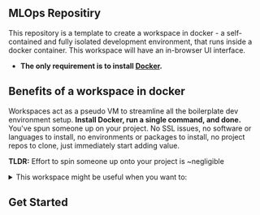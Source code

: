 ## MLOps Repositiry

This repository is a template to create a workspace in docker - a self-contained and fully isolated development environment,
that runs inside a docker container. This workspace will have an in-browser UI interface.
- **The only requirement is to install [Docker](https://www.google.com/search?client=safari&rls=en&q=docker&ie=UTF-8&oe=UTF-8).**

## Benefits of a workspace in docker

Workspaces act as a pseudo VM to streamline all the boilerplate dev environment setup. **Install Docker, run a single command, and done.** You've spun someone up on your project. No SSL issues, no software or languages to install, no environments or packages to install, no project repos to clone, just immediately start adding value.

**TLDR:** Effort to spin someone up onto your project is ~negligible

<details>
  <summary>This workspace might be useful when you want to:</summary>
  
  - Avoid the tedious process of setting dev environment on your laptop
  - Work conveniently with multiple projects on the same machine
  - Be able to move all your work to another machine
  - **Simple way to start coding**
  - Run dev environment in cloud and work from any device, being independent of cloud provider
  - Back-up entire workspaces with important work, save versions of the workspaces before changes
  - Collaborate with colleagues by sharing the entire workspace or run it in the cloud
  - Move from dev to POC in minutes
  - Make experiments (try new packages, versions, frameworks) without risking affecting existing environment
  - With a single command start, stop and resume job schedules, related to the same project
  - **Create a custom dev environment for your team, and help new-comers to save time on setting up their environments**
  - **Move dev environment back and forth between powerful Windows PC and macOS laptop**

</details>

## Get Started




